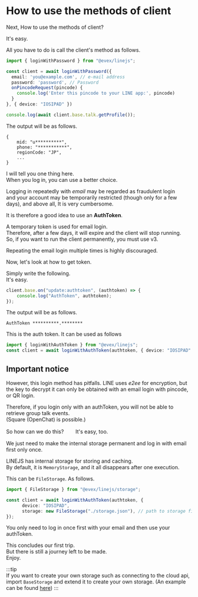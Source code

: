# How to use the methods of client

Next, How to use the methods of client?

It's easy.

All you have to do is call the client's method as follows.
```ts
import { loginWithPassword } from "@evex/linejs";

const client = await loginWithPassword({
  email: 'you@example.com', // e-mail address
  password: 'password', // Password
  onPincodeRequest(pincode) {
    console.log('Enter this pincode to your LINE app:', pincode)
  }
}, { device: "IOSIPAD" })

console.log(await client.base.talk.getProfile());
```

The output will be as follows.

```console
{
	mid: "u**********",
	phone: "***********",
	regionCode: "JP",
    ...
}
```

I will tell you one thing here.\
When you log in, you can use a better choice.

Logging in repeatedly with _email_ may be regarded as fraudulent login\
and your account may be temporarily restricted (though only for a few days), and
above all, It is very cumbersome.

It is therefore a good idea to use an **AuthToken**.

A temporary token is used for email login.\
Therefore, after a few days, it will expire and the client will stop running.\
So, if you want to run the client permanently, you must use v3.

Repeating the email login multiple times is highly discouraged.

Now, let's look at how to get token.

Simply write the following.\
It's easy.

```ts
client.base.on("update:authtoken", (authtoken) => {
	console.log("AuthToken", authtoken);
});
```

The output will be as follows.

```console
AuthToken **********.********
```

This is the auth token. It can be used as follows

```ts
import { loginWithAuthToken } from "@evex/linejs";
const client = await loginWithAuthToken(authtoken, { device: "IOSIPAD" });
```

## Important notice

However, this login method has pitfalls. LINE uses _e2ee_ for encryption, but
the key to decrypt it can only be obtained with an email login with pincode, or
QR login.

Therefore, if you login only with an authToken, you will not be able to retrieve
group talk events.\
(Square (OpenChat) is possible.)

So how can we do this?　　 It's easy, too.

We just need to make the internal storage permanent and log in with email first
only once.

LINEJS has internal storage for storing and caching.\
By default, it is `MemoryStorage`, and it all disappears after one execution.

This can be `FileStorage`. As follows.

```ts
import { FileStorage } from "@evex/linejs/storage";

const client = await loginWithAuthToken(authtoken, {
	  device: "IOSIPAD",
	  storage: new FileStorage("./storage.json"), // path to storage file (This is secret file)
});

```

You only need to log in once first with your email and then use your authToken.

This concludes our first trip.\
But there is still a journey left to be made.\
Enjoy.

:::tip\
If you want to create your own storage such as connecting to the cloud api,\
import `BaseStorage` and extend it to create your own storage. (An example can be found [here](https://github.com/evex-dev/linejs/tree/main/example/storage)) 
:::
